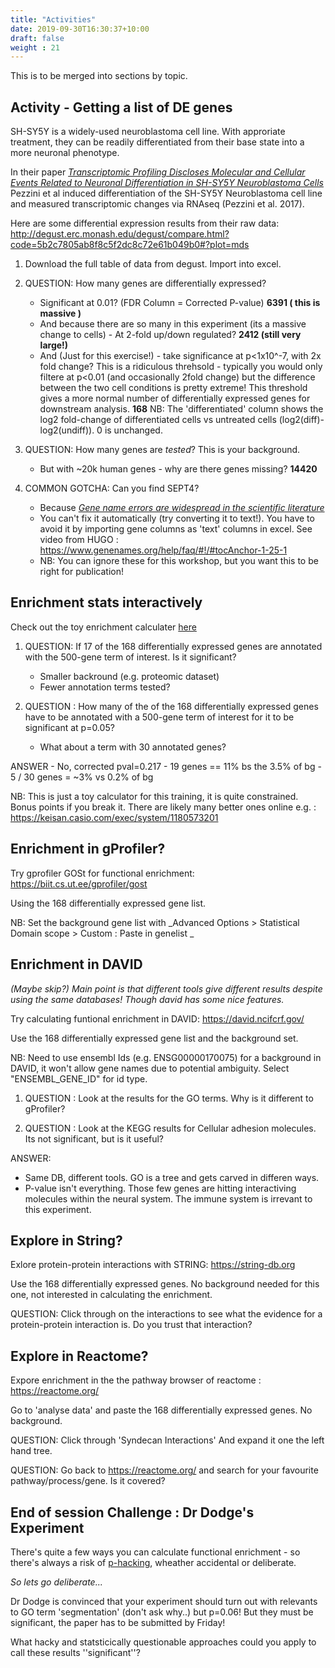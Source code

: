 ```yaml
---
title: "Activities"
date: 2019-09-30T16:30:37+10:00
draft: false
weight : 21
---
```



This is to be merged into sections by topic.


## Activity - Getting a list of DE genes


SH-SY5Y is a widely-used neuroblastoma cell line. 
With approriate treatment, they can be readily differentiated from their base state 
into a more neuronal phenotype. 

In their paper [_Transcriptomic Profiling Discloses Molecular and Cellular Events Related to Neuronal Differentiation in SH-SY5Y Neuroblastoma Cells_](https://link.springer.com/article/10.1007%2Fs10571-016-0403-y) 
Pezzini et al induced differentiation of the SH-SY5Y Neuroblastoma cell line and measured transcriptomic changes via RNAseq (Pezzini et al. 2017).


Here are some differential expression results from their raw data:
http://degust.erc.monash.edu/degust/compare.html?code=5b2c7805ab8f8c5f2dc8c72e61b049b0#?plot=mds


1.  Download the full table of data from degust.  Import into excel. <!-- File>Import -->

2.  QUESTION: How many genes are differentially expressed?

    - Significant at 0.01? (FDR Column = Corrected P-value)   **6391 ( this is massive )**
    - And because there are so many in this experiment (its a massive change to cells) -  At 2-fold up/down regulated? **2412 (still very large!)**    
    - And (Just for this exercise!) -  take significance at p<1x10^-7, with 2x fold change? This is a ridiculous threhsold - typically you would only filtere at p<0.01 (and occasionally 2fold change) but the difference between the two cell conditions is pretty extreme! This threshold gives a more normal number of differentially expressed genes for downstream analysis. **168**
    NB: The 'differentiated' column shows the log2 fold-change of differentiated cells vs untreated cells (log2(diff)-log2(undiff)). 0 is unchanged.

3. QUESTION: How many genes are _tested_? This is your background.
    - But with ~20k human genes - why are there genes missing? **14420**

4. COMMON GOTCHA: Can you find SEPT4?
    - Because [_Gene name errors are widespread in the scientific literature_](https://genomebiology.biomedcentral.com/articles/10.1186/s13059-016-1044-7)
    - You can't fix it automatically (try converting it to text!). You have to avoid it by importing gene columns as 'text' columns in excel. See video from HUGO : https://www.genenames.org/help/faq/#!/#tocAnchor-1-25-1
    - NB: You can ignore these for this workshop, but you want this to be right for publication!



## Enrichment stats interactively

Check out the toy enrichment calculater [here](https://bioinformatics3.erc.monash.edu/rsconnect/connect/#/apps/40/access)


1. QUESTION: If 17 of the 168 differentially expressed genes are annotated with the 500-gene term of interest. Is it significant?
    - Smaller backround (e.g. proteomic dataset) 
    - Fewer annotation terms tested?

2. QUESTION : How many of the of the 168 differentially expressed genes have to be annotated with a 500-gene term of interest for it to be significant at p=0.05?
    - What about a term with 30 annotated genes?


ANSWER 
    - No, corrected pval=0.217 
    - 19 genes == 11% bs the 3.5% of bg 
    - 5 / 30 genes = ~3% vs 0.2% of bg
    

NB: This is just a toy calculator for this training, it is quite constrained. Bonus points if you break it. There are likely many better ones online e.g. : https://keisan.casio.com/exec/system/1180573201


## Enrichment in gProfiler?

Try gprofiler GOSt for functional enrichment: https://biit.cs.ut.ee/gprofiler/gost

Using the 168 differentially expressed gene list.

NB: Set the background gene list with _Advanced Options > Statistical Domain scope > Custom : Paste in genelist _


## Enrichment in DAVID 

_(Maybe skip?) Main point is that different tools give different results despite using the same databases! Though david has some nice features._

Try calculating funtional enrichment in DAVID:  https://david.ncifcrf.gov/

Use the 168 differentially expressed gene list and the background set.

NB: Need to use ensembl Ids (e.g. ENSG00000170075) for a background in DAVID, it won't allow gene names due to potential ambiguity. Select "ENSEMBL_GENE_ID" for id type.

1. QUESTION : Look at the results for the GO terms. Why is it different to gProfiler?

2. QUESTION : Look at the KEGG results for Cellular adhesion molecules. Its not significant, but is it useful?

ANSWER:
  - Same DB, different tools. GO is a tree and gets carved in differen ways.
  - P-value isn't everything. Those few genes are hitting interactiving molecules within the neural system. The immune system is irrevant to this experiment.



## Explore in String?

Exlore protein-protein interactions with STRING: https://string-db.org

Use the 168 differentially expressed genes. No background needed for this one, not interested in calculating the enrichment.

QUESTION: Click through on the interactions to see what the evidence for a protein-protein interaction is. Do you trust that interaction?


## Explore in Reactome?

Expore enrichment in the the pathway browser of reactome : https://reactome.org/

Go to 'analyse data' and paste the 168 differentially expressed genes. No background. 

QUESTION: Click through 'Syndecan Interactions' And expand it one the left hand tree. 

QUESTION: Go back to https://reactome.org/ and search for your favourite pathway/process/gene. Is it covered?


## End of session Challenge : Dr Dodge's Experiment

There's quite a few ways you can calculate functional enrichment - so there's always a risk of [p-hacking](https://journals.plos.org/plosbiology/article?id=10.1371/journal.pbio.1002106), wheather accidental or deliberate. 

_So lets go deliberate..._

Dr Dodge is convinced that your experiment should turn out with relevants to GO term 'segmentation' (don't ask why..) but p=0.06! But they must be significant, the paper has to be submitted by Friday! 

What hacky and statsticically questionable approaches could you apply to call these results ''significant''?
